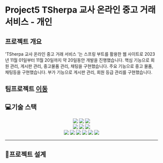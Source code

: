 # Project5 TSherpa 교사 온라인 중고 거래 서비스 - 개인

## 프로젝트 개요
'TSherpa 교사 온라인 중고 거래 서비스 '는 스프링 부트를 활용한 웹 사이트로 2023년 11월 01일부터 11월 20일까지 약 20일동안 개발을 진행했습니다. 핵심 기능으로 회원 관리, 게시판 관리, 중고물품 관리, 채팅을 구현했습니다. 주요 기능으로 중고 물품, 채팅등을 구현했습니다. 부가 기능으로 게시판 관리, 회원 등급 관리를 구현했습니다. 

## 팀프로젝트 [이동](https://github.com/jungleGOGO/project05)

## 💻기술 스택

<div style="text-align:center;"> 
  <img src="https://img.shields.io/badge/html5-E34F26?style=for-the-badge&logo=html5&logoColor=white">
  <img src="https://img.shields.io/badge/css-1572B6?style=for-the-badge&logo=css3&logoColor=white"> 
  <img src="https://img.shields.io/badge/javascript-F7DF1E?style=for-the-badge&logo=javascript&logoColor=black"> 
  <br>
  <img src="https://img.shields.io/badge/mariaDB-003545?style=for-the-badge&logo=mariaDB&logoColor=white"> 
  <img src="https://img.shields.io/badge/Java-ED8B00?style=for-the-badge&logo=openjdk&logoColor=white"> 
  <img src="https://img.shields.io/badge/bootstrap-7952B3?style=for-the-badge&logo=bootstrap&logoColor=white">
  <br>
  <img src="https://img.shields.io/badge/git-F05032?style=for-the-badge&logo=git&logoColor=white"> 
  <img src="https://img.shields.io/badge/github-181717?style=for-the-badge&logo=github&logoColor=white"> 
  <img src="https://img.shields.io/badge/jquery-0769AD?style=for-the-badge&logo=jquery&logoColor=white">
  <img src="https://img.shields.io/badge/springboot-6DB33F?style=for-the-badge&logo=springboot&logoColor=white">
  <img src="https://img.shields.io/badge/jquery-0769AD?style=for-the-badge&logo=jquery&logoColor=white">
  <img src="https://img.shields.io/badge/springboot-6DB33F?style=for-the-badge&logo=springboot&logoColor=white">
  <br>
</div>


---
## 📝프로젝트 설계
<!--
### UCD
![UCD](/readme/project05_UCD.png)

### 개념적 설계(ERD)
![ERD](/readme/project05_logic.png)

### 물리적 설계(ERD 다이어그램)
![ERD](/readme/project05_database.png)

### 클래스 다이어그램
![Class class](/readme/project5_class_board.png)
![Class chat](/readme/project5_class_chat.png)
![Class lecture](/readme/project5_class_lecture.png)
![Class member](/readme/project5_class_member.png)
![Class reservation](/readme/project4_class_reservation.png)


### 시퀀스 다이어그램
![Sequence board](/readme/project05_sequence_board.png)
![Sequence join login](/readme/project05_sequence_joinlogin.png)

---

[//]: # (## 🔧기능 구현)
-->
